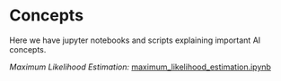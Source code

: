 # Concepts

Here we have jupyter notebooks and scripts explaining important AI concepts. 

*Maximum Likelihood Estimation:* [maximum_likelihood_estimation.ipynb](maximum_likelihood_estimation.ipynb)
